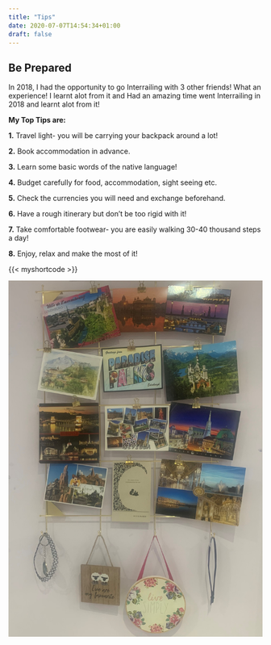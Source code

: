 ```yaml
---
title: "Tips"
date: 2020-07-07T14:54:34+01:00
draft: false
---
```

## Be Prepared

In 2018, I had the opportunity to go Interrailing with 3 other friends! What an experience! I learnt alot from it and Had an amazing time  went Interrailing in 2018 and learnt alot from it!

**My Top Tips are:**

**1.** Travel light- you will be carrying your backpack around a lot!

**2.** Book accommodation in advance.

**3.** Learn some basic words of the native language!

**4.** Budget carefully for food, accommodation, sight seeing etc. 

**5.** Check the currencies you will need and exchange beforehand.

**6.** Have a rough itinerary but don’t be too rigid with it!

**7.** Take comfortable footwear- you are easily walking 30-40 thousand steps a day!

**8.** Enjoy, relax and make the most of it!

{{< myshortcode >}} 

![Wall Collage](wall.jpg)